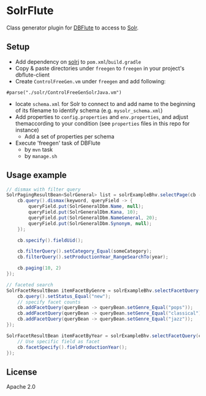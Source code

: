 # SolrFlute
Class generator plugin for [DBFlute](http://dbflute.seasar.org/) to access to [Solr](http://lucene.apache.org/solr/).

## Setup
- Add dependency on [solrj](https://cwiki.apache.org/confluence/display/solr/Using+SolrJ) to `pom.xml`/`build.gradle`
- Copy & paste directories under `freegen` to `freegen` in your project's dbflute-client
- Create `ControlFreeGen.vm` under `freegen` and add following:
```
#parse("./solr/ControlFreeGenSolrJava.vm")
```
- locate `schema.xml` for Solr to connect to and add name to the beginning of its filename to identify schema (e.g. `mysolr_schema.xml`)
- Add properties to `config.properties` and `env.properties`, and adjust themaccording to your condition (see `properties` files in this repo for instance)
   - Add a set of properties per schema
- Execute 'freegen' task of DBFlute
   - by `mvn` task
   - by `manage.sh`

## Usage example
```java
// dismax with filter query
SolrPagingResultBean<SolrGeneral> list = solrExampleBhv.selectPage(cb -> {
    cb.query().dismax(keyword, queryField -> {
        queryField.put(SolrGeneralDbm.Name, null);
        queryField.put(SolrGeneralDbm.Kana, 10);
        queryField.put(SolrGeneralDbm.NameGeneral, 20);
        queryField.put(SolrGeneralDbm.Synonym, null);
    });

    cb.specify().fieldUid();

    cb.filterQuery().setCategory_Equal(someCategory);
    cb.filterQuery().setProductionYear_RangeSearchTo(year);

    cb.paging(10, 2)
});

// faceted search
SolrFacetResultBean itemFacetByGenre = solrExampleBhv.selectFacetQuery(cb -> {
    cb.query().setStatus_Equal("new");
    // specify facet counts
    cb.addFacetQuery(queryBean -> queryBean.setGenre_Equal("pops"));
    cb.addFacetQuery(queryBean -> queryBean.setGenre_Equal("classical"));
    cb.addFacetQuery(queryBean -> queryBean.setGenre_Equal("jazz"));
});

SolrFacetResultBean itemFacetByYear = solrExampleBhv.selectFacetQuery(cb -> {
    // Use specific field as facet
    cb.facetSpecify().fieldProductionYear();
});
```

## License
Apache 2.0